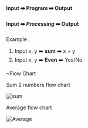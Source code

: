 
#### Input ➡️ **Program** ➡️ Output
#### Input ➡️ ***Processing*** ➡️ Output

Example : 
1. Input x, y ➡️ **sum** ➡️ x + y
2. Input x, y ➡️ **Even** ➡️  Yes/No

~Flow Chart

Sum 2 numbers flow chart

![sum](https://user-images.githubusercontent.com/99040899/218005901-bc704600-1481-4e1e-afd3-f4159a174587.svg)

Average flow chart

![Average](https://user-images.githubusercontent.com/99040899/218011317-6637a531-6e7f-4340-b7aa-e35fa89d743c.svg)

